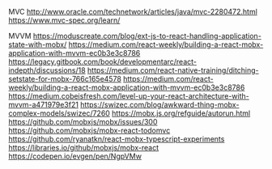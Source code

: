 MVC
http://www.oracle.com/technetwork/articles/java/mvc-2280472.html
https://www.mvc-spec.org/learn/

MVVM
https://moduscreate.com/blog/ext-js-to-react-handling-application-state-with-mobx/
https://medium.com/react-weekly/building-a-react-mobx-application-with-mvvm-ec0b3e3c8786
https://legacy.gitbook.com/book/developmentarc/react-indepth/discussions/18
https://medium.com/react-native-training/ditching-setstate-for-mobx-766c165e4578
https://medium.com/react-weekly/building-a-react-mobx-application-with-mvvm-ec0b3e3c8786
https://medium.cobeisfresh.com/level-up-your-react-architecture-with-mvvm-a471979e3f21
https://swizec.com/blog/awkward-thing-mobx-complex-models/swizec/7260
https://mobx.js.org/refguide/autorun.html
https://github.com/mobxjs/mobx/issues/300
https://github.com/mobxjs/mobx-react-todomvc
https://github.com/ryanatkn/react-mobx-typescript-experiments
https://libraries.io/github/mobxjs/mobx-react
https://codepen.io/evgen/pen/NgpVMw


